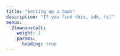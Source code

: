 ```yaml
---
title: "Setting up a town"
description: "If you find this, idk, hi!"
menus:
  2towninstall:
    weight: 1
    params:
      heading: true
---
```

